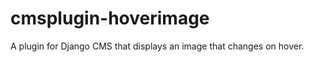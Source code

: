 cmsplugin-hoverimage
====================

A plugin for Django CMS that displays an image that changes on hover.